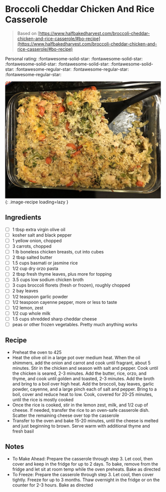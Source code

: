 <!-- Needs Manual Review -->

<!-- Do not modify sections with "AUTO-*". They are updated by make.py -->

# Broccoli Cheddar Chicken And Rice Casserole

> Based on [https://www.halfbakedharvest.com/broccoli-cheddar-chicken-and-rice-casserole/#bo-recipe](https://www.halfbakedharvest.com/broccoli-cheddar-chicken-and-rice-casserole/#bo-recipe)

<!-- rating=2; (User can specify rating on scale of 1-5) -->
<!-- AUTO-UserRating -->
Personal rating: :fontawesome-solid-star: :fontawesome-solid-star: :fontawesome-solid-star: :fontawesome-solid-star: :fontawesome-solid-star: :fontawesome-regular-star: :fontawesome-regular-star: :fontawesome-regular-star:
<!-- /AUTO-UserRating -->

<!-- name_image=broccoli_cheddar_chicken_and_rice_casserole.jpeg; (User can specify image name) -->
<!-- AUTO-Image -->
![broccoli_cheddar_chicken_and_rice_casserole.jpeg](./broccoli_cheddar_chicken_and_rice_casserole.jpeg){: .image-recipe loading=lazy }
<!-- /AUTO-Image -->

## Ingredients

* [ ] 1 tbsp extra virgin olive oil
* [ ] kosher salt and black pepper
* [ ] 1 yellow onion, chopped
* [ ] 3 carrots, chopped
* [ ] 1 lb boneless chicken breasts, cut into cubes
* [ ] 2 tbsp salted butter
* [ ] 1.5 cups basmati or jasmine rice
* [ ] 1/2 cup dry orzo pasta
* [ ] 2 tbsp fresh thyme leaves, plus more for topping
* [ ] 3.5 cups low sodium chicken broth
* [ ] 3 cups broccoli florets (fresh or frozen), roughly chopped
* [ ] 2 bay leaves
* [ ] 1/2 teaspoon garlic powder
* [ ] 1/2 teaspoon cayenne pepper, more or less to taste
* [ ] 1/2 lemon, zest
* [ ] 1/2 cup whole milk
* [ ] 1.5 cups shredded sharp cheddar cheese
* [ ] peas or other frozen vegetables. Pretty much anything works

## Recipe

* Preheat the oven to 425
* Heat the olive oil in a large pot over medium heat. When the oil shimmers, add the onion and carrot and cook until fragrant, about 5 minutes. Stir in the chicken and season with salt and pepper. Cook until the chicken is seared, 2-3 minutes. Add the butter, rice, orzo, and thyme, and cook until golden and toasted, 2-3 minutes. Add the broth and bring to a boil over high heat. Add the broccoli, bay leaves, garlic powder, cayenne, and a large pinch each of salt and pepper. Bring to a boil, cover and reduce heat to low. Cook, covered for 20-25 minutes, until the rice is mostly cooked
* Once the rice is cooked, stir in the lemon zest, milk, and 1/2 cup of cheese. If needed, transfer the rice to an oven-safe casserole dish. Scatter the remaining cheese over top the casserole
* Transfer to the oven and bake 15-20 minutes, until the cheese is melted and just beginning to brown. Serve warm with additional thyme and fresh basil

## Notes

* To Make Ahead: Prepare the casserole through step 3. Let cool, then cover and keep in the fridge for up to 2 days. To bake, remove from the fridge and let sit at room temp while the oven preheats. Bake as directed
* To Freeze: Prepare the casserole through step 3. Let cool, then cover tightly. Freeze for up to 3 months. Thaw overnight in the fridge or on the counter for 2-3 hours. Bake as directed
